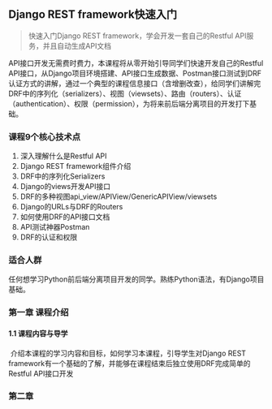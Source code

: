 ## Django REST framework快速入门

> 快速入门Django REST framework，学会开发一套自己的Restful API服务，并且自动生成API文档

​	API接口开发无需费时费力，本课程将从零开始引导同学们快速开发自己的Restful  API接口，从Django项目环境搭建、API接口生成数据、Postman接口测试到DRF认证方式的讲解，通过一个典型的课程信息接口（含增删改查），给同学们讲解完DRF中的序列化（serializers）、视图（viewsets）、路由（routers）、认证（authentication）、权限（permission），为将来前后端分离项目的开发打下基础。

### 课程9个核心技术点

1.  深入理解什么是Restful API
2.  Django REST framework组件介绍
3.  DRF中的序列化Serializers
4.  Django的views开发API接口
5.  DRF的多种视图api_view/APIView/GenericAPIView/viewsets
6.  Django的URLs与DRF的Routers
7.  如何使用DRF的API接口文档
8.  API测试神器Postman
9.  DRF的认证和权限

### 适合人群




​	任何想学习Python前后端分离项目开发的同学。熟练Python语法，有Django项目基础。

### 第一章 课程介绍

#### 1.1 课程内容与导学

​	介绍本课程的学习内容和目标，如何学习本课程，引导学生对Django REST framework有一个基础的了解，并能够在课程结束后独立使用DRF完成简单的Restful API接口开发

### 第二章 





